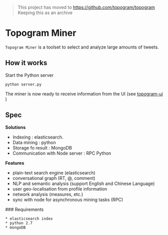 
> This project has moved to https://github.com/topogram/topogram 
> Keeping this as an archive

# Topogram Miner

``Topogram Miner`` is a toolset to select and analyze large amounts of tweets. 

## How it works

Start the Python server

    python server.py

The miner is now ready to receive information from the UI (see [topogram-ui](https://github.com/topogram/topogram-ui) )

## Spec

**Solutions**

* Indexing : elasticsearch.  
* Data mining : python
* Storage fo result : MongoDB
* Communication with Node server : RPC Python

**Features**

* plain-text search engine (elasticsearch)
* conversational grapĥ (RT, @, comment)
* NLP and semantic analysis (support English and Chinese Language)
* user geo-localisation from profile information
* network analysis (measures, etc.)
* sync with node for asynchronous mining tasks (RPC)


### Requirements

    * elasticsearch index
    * python 2.7 
    * mongoDB
